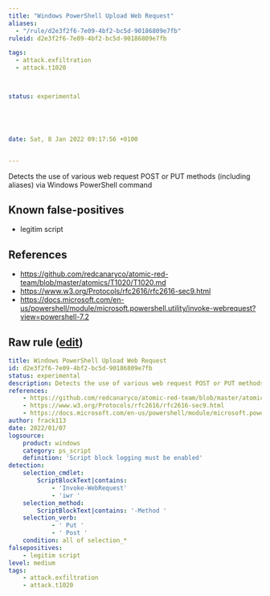 ```yaml
---
title: "Windows PowerShell Upload Web Request"
aliases:
  - "/rule/d2e3f2f6-7e09-4bf2-bc5d-90186809e7fb"
ruleid: d2e3f2f6-7e09-4bf2-bc5d-90186809e7fb

tags:
  - attack.exfiltration
  - attack.t1020



status: experimental





date: Sat, 8 Jan 2022 09:17:56 +0100


---
```


Detects the use of various web request POST or PUT methods (including aliases) via Windows PowerShell command

<!--more-->


## Known false-positives

* legitim script



## References

* https://github.com/redcanaryco/atomic-red-team/blob/master/atomics/T1020/T1020.md
* https://www.w3.org/Protocols/rfc2616/rfc2616-sec9.html
* https://docs.microsoft.com/en-us/powershell/module/microsoft.powershell.utility/invoke-webrequest?view=powershell-7.2


## Raw rule ([edit](https://github.com/SigmaHQ/sigma/edit/master/rules/windows/powershell/powershell_script/posh_ps_upload.yml))
```yaml
title: Windows PowerShell Upload Web Request
id: d2e3f2f6-7e09-4bf2-bc5d-90186809e7fb
status: experimental
description: Detects the use of various web request POST or PUT methods (including aliases) via Windows PowerShell command
references:
    - https://github.com/redcanaryco/atomic-red-team/blob/master/atomics/T1020/T1020.md
    - https://www.w3.org/Protocols/rfc2616/rfc2616-sec9.html
    - https://docs.microsoft.com/en-us/powershell/module/microsoft.powershell.utility/invoke-webrequest?view=powershell-7.2
author: frack113
date: 2022/01/07
logsource:
    product: windows
    category: ps_script
    definition: 'Script block logging must be enabled'
detection:
    selection_cmdlet:
        ScriptBlockText|contains:
            - 'Invoke-WebRequest'
            - 'iwr '
    selection_method:
        ScriptBlockText|contains: '-Method '
    selection_verb:
            - ' Put ' 
            - ' Post '
    condition: all of selection_*
falsepositives:
    - legitim script
level: medium
tags:
    - attack.exfiltration
    - attack.t1020 

```
